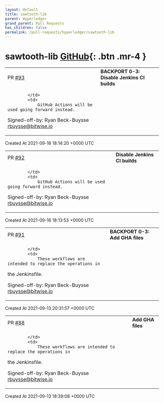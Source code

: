 ```yaml
---
layout: default
title: sawtooth-lib
parent: Hyperledger
grand_parent: Pull Requests
has_children: false
permalink: /pull-requests/hyperledger/sawtooth-lib
---
```


# sawtooth-lib <span class="fs-3 right-align">[GitHub](https://github.com/hyperledger/sawtooth-lib){: .btn .mr-4 }</span>


<div>
    <table>
        <tr>
            <td>
                PR <a href="https://github.com/hyperledger/sawtooth-lib/pull/93" class=".btn">#93</a>
            </td>
            <td>
                <b>
                    BACKPORT 0-3: Disable Jenkins CI builds
                </b>
            </td>
        </tr>
        <tr>
            <td>
                
            </td>
            <td>
                GitHub Actions will be used going forward instead.

Signed-off-by: Ryan Beck-Buysse <rbuysse@bitwise.io>
            </td>
        </tr>
    </table>
    <div class="right-align">
        Created At 2021-09-16 18:14:20 +0000 UTC
    </div>
</div>

<div>
    <table>
        <tr>
            <td>
                PR <a href="https://github.com/hyperledger/sawtooth-lib/pull/92" class=".btn">#92</a>
            </td>
            <td>
                <b>
                    Disable Jenkins CI builds
                </b>
            </td>
        </tr>
        <tr>
            <td>
                
            </td>
            <td>
                GitHub Actions will be used going forward instead.

Signed-off-by: Ryan Beck-Buysse <rbuysse@bitwise.io>
            </td>
        </tr>
    </table>
    <div class="right-align">
        Created At 2021-09-16 18:13:53 +0000 UTC
    </div>
</div>

<div>
    <table>
        <tr>
            <td>
                PR <a href="https://github.com/hyperledger/sawtooth-lib/pull/91" class=".btn">#91</a>
            </td>
            <td>
                <b>
                    BACKPORT 0-3: Add GHA files
                </b>
            </td>
        </tr>
        <tr>
            <td>
                
            </td>
            <td>
                These workflows are intended to replace the operations in
the Jenkinsfile.

Signed-off-by: Ryan Beck-Buysse <rbuysse@bitwise.io>
            </td>
        </tr>
    </table>
    <div class="right-align">
        Created At 2021-09-13 20:31:57 +0000 UTC
    </div>
</div>

<div>
    <table>
        <tr>
            <td>
                PR <a href="https://github.com/hyperledger/sawtooth-lib/pull/88" class=".btn">#88</a>
            </td>
            <td>
                <b>
                    Add GHA files
                </b>
            </td>
        </tr>
        <tr>
            <td>
                
            </td>
            <td>
                These workflows are intended to replace the operations in
the Jenkinsfile.

Signed-off-by: Ryan Beck-Buysse <rbuysse@bitwise.io>
            </td>
        </tr>
    </table>
    <div class="right-align">
        Created At 2021-09-13 18:39:08 +0000 UTC
    </div>
</div>

